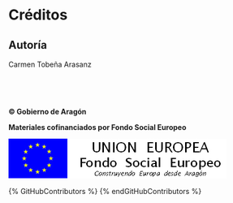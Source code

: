 
# Créditos

## Autoría

Carmen Tobeña Arasanz

 

 

**© Gobierno de Aragón**

**Materiales cofinanciados por Fondo Social Europeo**

![](img/FSE_grande_fondo_blanco.jpg)

{% GitHubContributors %}
{% endGitHubContributors %}